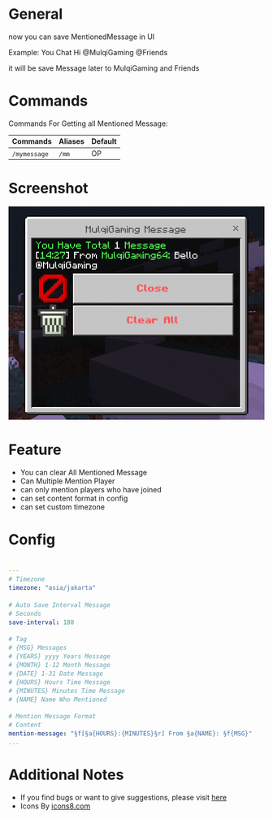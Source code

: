# General

now you can save MentionedMessage in UI

Example: You Chat Hi @MulqiGaming @Friends

it will be save Message later to MulqiGaming and Friends

# Commands

Commands For Getting all Mentioned Message:

Commands | Aliases | Default
--- | --- | ---
`/mymessage` | `/mm` | OP

# Screenshot

![Screenshot](https://github.com/MulqiGaming64/MentionedMessage/blob/6db7af686c18e22c79832e974167c1c430c6a88e/Screenshot.png)

# Feature
- You can clear All Mentioned Message
- Can Multiple Mention Player
- can only mention players who have joined
- can set content format in config
- can set custom timezone

# Config

``` YAML

---
# Timezone
timezone: "asia/jakarta"

# Auto Save Interval Message
# Seconds
save-interval: 180

# Tag
# {MSG} Messages
# {YEARS} yyyy Years Message
# {MONTH} 1-12 Month Message
# {DATE} 1-31 Date Message
# {HOURS} Hours Time Message
# {MINUTES} Minutes Time Message
# {NAME} Name Who Mentioned

# Mention Message Format
# Content
mention-message: "§f[§a{HOURS}:{MINUTES}§r] From §a{NAME}: §f{MSG}"
...
```

# Additional Notes

- If you find bugs or want to give suggestions, please visit [here](https://github.com/MulqiGaming64/MentionedMessage/issues)
- Icons By [icons8.com](https://icons8.com)
